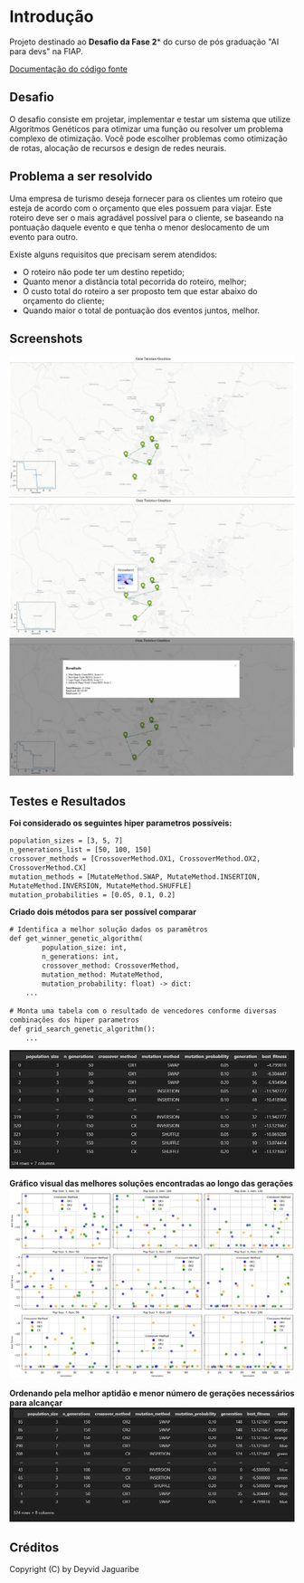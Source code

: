 # Introdução
Projeto destinado ao **Desafio da Fase 2*** do curso de pós graduação "AI para devs" na FIAP.

[Documentação do código fonte](https://github.com/DeyvidJLira/fiap-iadev-project-fase2/wiki/Documenta%C3%A7%C3%A3o)

## Desafio 
O desafio consiste em projetar, implementar e testar um sistema que  utilize Algoritmos Genéticos para otimizar uma função ou resolver um problema complexo de otimização. Você pode escolher problemas como otimização de rotas, alocação de recursos e design de redes neurais. 

## Problema a ser resolvido
Uma empresa de turismo deseja fornecer para os clientes um roteiro que esteja de acordo com o orçamento que eles possuem para viajar. Este roteiro deve ser o mais agradável possível para o cliente, se baseando na pontuação daquele evento e que tenha o menor deslocamento de um evento para outro. 

Existe alguns requisitos que precisam serem atendidos:
- O roteiro não pode ter um destino repetido;
- Quanto menor a distância total pecorrida do roteiro, melhor;
- O custo total do roteiro a ser proposto tem que estar abaixo do orçamento do cliente;
- Quando maior o total de pontuação dos eventos juntos, melhor.

## Screenshots
![Processsando](https://github.com/DeyvidJLira/fiap-iadev-project-fase2/blob/main/screenshots/screenshot_1.jpg)
![Processamento finalizado](https://github.com/DeyvidJLira/fiap-iadev-project-fase2/blob/main/screenshots/screenshot_2.jpg)
![Testando outro modelo](https://github.com/DeyvidJLira/fiap-iadev-project-fase2/blob/main/screenshots/screenshot_3.jpg)

## Testes e Resultados
**Foi considerado os seguintes hiper parametros possíveis:**
```
population_sizes = [3, 5, 7]
n_generations_list = [50, 100, 150]
crossover_methods = [CrossoverMethod.OX1, CrossoverMethod.OX2, CrossoverMethod.CX]
mutation_methods = [MutateMethod.SWAP, MutateMethod.INSERTION, MutateMethod.INVERSION, MutateMethod.SHUFFLE]
mutation_probabilities = [0.05, 0.1, 0.2]
```

**Criado dois métodos para ser possível comparar**
```
# Identifica a melhor solução dados os paramêtros
def get_winner_genetic_algorithm(
        population_size: int,
        n_generations: int,
        crossover_method: CrossoverMethod,
        mutation_method: MutateMethod, 
        mutation_probability: float) -> dict:
    ...

# Monta uma tabela com o resultado de vencedores conforme diversas combinações dos hiper parametros
def grid_search_genetic_algorithm():
    ...
```

![Tabela de resultado](https://github.com/DeyvidJLira/fiap-iadev-project-fase2/blob/main/screenshots/result_table.jpg)


**Gráfico visual das melhores soluções encontradas ao longo das gerações**
![Gráfico](https://github.com/DeyvidJLira/fiap-iadev-project-fase2/blob/main/screenshots/picture_about_best_fitness_x_generation_x_crossover.png)

**Ordenando pela melhor aptidão e menor número de gerações necessários para alcançar**
![Gráfico](https://github.com/DeyvidJLira/fiap-iadev-project-fase2/blob/main/screenshots/result_table_ordered.jpg)


## Créditos
Copyright (C) by Deyvid Jaguaribe
